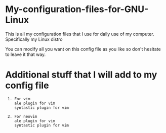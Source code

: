 # My-configuration-files-for-GNU-Linux
This is all my configuration files that I use for daily use of my computer. Specifically my Linux distro 

You can modify all you want on this config file as you like
so don't hesitate to leave it that way.

# Additional stuff that I will add to my config file

     1. For vim
        ale plugin for vim
        syntastic plugin for vim

     2. For neovim
        ale plugin for vim
        syntastic plugin for vim
